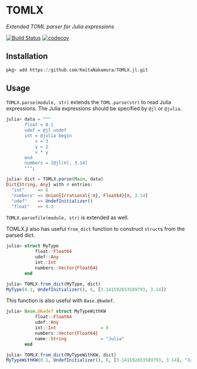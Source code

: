 # TOMLX

*Extended TOML parser for Julia expressions*

[![Build Status](https://github.com/KeitaNakamura/TOMLX.jl/workflows/CI/badge.svg)](https://github.com/KeitaNakamura/TOMLX.jl/actions)
[![codecov](https://codecov.io/gh/KeitaNakamura/TOMLX.jl/branch/main/graph/badge.svg?token=k70humDhCz)](https://codecov.io/gh/KeitaNakamura/TOMLX.jl)

## Installation

```julia
pkg> add https://github.com/KeitaNakamura/TOMLX.jl.git
```

## Usage

`TOMLX.parse(module, str)` extends the `TOML.parse(str)` to read Julia expressions.
The Julia expressions should be specified by `@jl` or `@julia`.

```julia
julia> data = """
       float = 0.1
       udef = @jl undef
       int = @julia begin
           x = 3
           y = 2
           x * y
       end
       numbers = [@jl(π), 3.14]
       """;

julia> dict = TOMLX.parse(Main, data)
Dict{String, Any} with 4 entries:
  "int"     => 6
  "numbers" => Union{Irrational{:π}, Float64}[π, 3.14]
  "udef"    => UndefInitializer()
  "float"   => 0.1
```

`TOMLX.parsefile(module, str)` is extended as well.

TOMLX.jl also has useful `from_dict` function to construct `struct`s from the parsed dict.

```julia
julia> struct MyType
           float::Float64
           udef::Any
           int::Int
           numbers::Vector{Float64}
       end

julia> TOMLX.from_dict(MyType, dict)
MyType(0.1, UndefInitializer(), 6, [3.141592653589793, 3.14])
```

This function is also useful with `Base.@kwdef`.

```julia
julia> Base.@kwdef struct MyTypeWithKW
           float::Float64
           udef::Any
           int::Int                 = 0
           numbers::Vector{Float64}
           name::String             = "Julia"
       end

julia> TOMLX.from_dict(MyTypeWithKW, dict)
MyTypeWithKW(0.1, UndefInitializer(), 6, [3.141592653589793, 3.14], "Julia")
```
